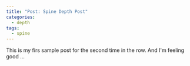 ```yaml
---
title: "Post: Spine Depth Post"
categories: 
  - depth
tags:
  - spine
---
```


This is my firs sample post for the second time in the row. 
And I'm feeling good ...